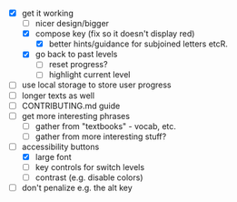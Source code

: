 - [x] get it working
  - [ ] nicer design/bigger
  - [x] compose key (fix so it doesn't display red)
    - [x] better hints/guidance for subjoined letters etcR.
  - [x] go back to past levels
    - [ ] reset progress?
    - [ ] highlight current level
- [ ] use local storage to store user progress
- [ ] longer texts as well
- [ ] CONTRIBUTING.md guide
- [ ] get more interesting phrases
  - [ ] gather from "textbooks" - vocab, etc.
  - [ ] gather from more interesting stuff?
- [ ] accessibility buttons
  - [x] large font
  - [ ] key controls for switch levels
  - [ ] contrast (e.g. disable colors)
- [ ] don't penalize e.g. the alt key 
